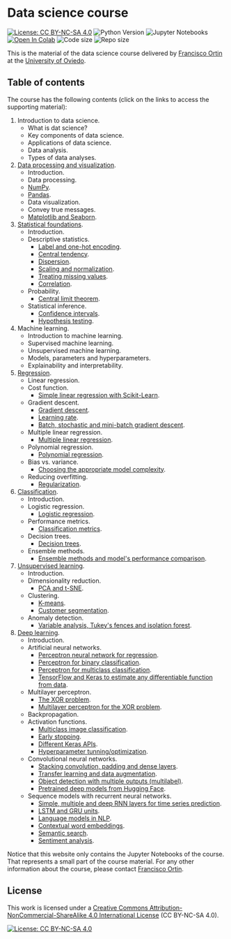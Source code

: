 # Data science course

[![License: CC BY-NC-SA 4.0](https://img.shields.io/badge/License-CC%20BY--NC--SA%204.0-lightgrey.svg)](https://creativecommons.org/licenses/by-nc-sa/4.0/)
![Python Version](https://img.shields.io/badge/python-3.11%2B-blue)
![Jupyter Notebooks](https://img.shields.io/badge/Jupyter-Notebook-orange)
[![Open In Colab](https://colab.research.google.com/assets/colab-badge.svg)]()
<img alt="Code size" src="https://img.shields.io/github/languages/code-size/francisco-ortin/data-science-course">
<img alt="Repo size" src="https://img.shields.io/github/repo-size/francisco-ortin/data-science-course">

This is the material of the data science course delivered by [Francisco Ortin](https://www.reflection.uniovi.es/ortin/) 
at the [University of Oviedo](https://www.uniovi.es).

## Table of contents

The course has the following contents (click on the links to access the supporting material):

1. Introduction to data science.
   - What is dat science?
   - Key components of data science.
   - Applications of data science.
   - Data analysis.
   - Types of data analyses.
2. [Data processing and visualization](data-proc-visual).
   - Introduction.
   - Data processing.
   - [NumPy](data-proc-visual/numpy.ipynb).
   - [Pandas](data-proc-visual/pandas.ipynb).
   - Data visualization.
   - Convey true messages.
   - [Matplotlib and Seaborn](data-proc-visual/visualization.ipynb).
3. [Statistical foundations](statistics).
   - Introduction.
   - Descriptive statistics.
     - [Label and one-hot encoding](statistics/encoding.ipynb).
     - [Central tendency](statistics/central.ipynb).
     - [Dispersion](statistics/dispersion.ipynb).
     - [Scaling and normalization](statistics/scaling_normalization.ipynb).
     - [Treating missing values](statistics/missing.ipynb).
     - [Correlation](statistics/correlation.ipynb).
   - Probability.
     - [Central limit theorem](statistics/central_limit.ipynb).
   - Statistical inference.
     - [Confidence intervals](statistics/confidence_intervals.ipynb).
     - [Hypothesis testing](statistics/hypothesis.ipynb).
4. Machine learning.
    - Introduction to machine learning.
    - Supervised machine learning.
    - Unsupervised machine learning.
    - Models, parameters and hyperparameters.
    - Explainability and interpretability.
5. [Regression](regression).
    - Linear regression.
    - Cost function.
      - [Simple linear regression with Scikit-Learn](regression/linear_regression.ipynb).
    - Gradient descent.
      - [Gradient descent](regression/gradient_descent.ipynb).
      - [Learning rate](regression/learning_rate.ipynb).
      - [Batch, stochastic and mini-batch gradient descent](regression/mini_batch.ipynb).
    - Multiple linear regression.
      - [Multiple linear regression](regression/multiple_linear_regression.ipynb).
    - Polynomial regression.
      - [Polynomial regression](regression/polynomial_regression.ipynb).
    - Bias vs. variance.
      - [Choosing the appropriate model complexity](regression/validation.ipynb).
    - Reducing overfitting.
      - [Regularization](regression/regularization.ipynb).
7. [Classification](classification).
    - Introduction.
    - Logistic regression.
      - [Logistic regression](classification/logistic.ipynb).
    - Performance metrics.
      - [Classification metrics](classification/metrics.ipynb).
    - Decision trees.
      - [Decision trees](classification/decision_tree.ipynb).
    - Ensemble methods.
      - [Ensemble methods and model's performance comparison](classification/ensemble.ipynb).
7. [Unsupervised learning](unsupervised).
   - Introduction.
   - Dimensionality reduction.
     - [PCA and t-SNE](unsupervised/pca.ipynb).
   - Clustering.
     - [K-means](unsupervised/k_means.ipynb).
     - [Customer segmentation](unsupervised/customers.ipynb).
   - Anomaly detection.
     - [Variable analysis, Tukey's fences and isolation forest](unsupervised/anomaly.ipynb).
8. [Deep learning](deep-learning).
   - Introduction.
   - Artificial neural networks.
     - [Perceptron neural network for regression](deep-learning/anns/iris_regression.ipynb).
     - [Perceptron for binary classification](deep-learning/anns/iris_single_classifier.ipynb).
     - [Perceptron for multiclass classification](deep-learning/anns/iris_multiple_classifier.ipynb).
     - [TensorFlow and Keras to estimate any differentiable function from data](deep-learning/anns/function_estimation.ipynb).
   - Multilayer perceptron.
     - [The XOR problem](deep-learning/mlp/xor_perceptron.ipynb).
     - [Multilayer perceptron for the XOR problem](deep-learning/mlp/xor_mlp.ipynb).
   - Backpropagation.
   - Activation functions.
     - [Multiclass image classification](deep-learning/activation/image_classifier.ipynb). 
     - [Early stopping](deep-learning/activation/early_stopping.ipynb). 
     - [Different Keras APIs](deep-learning/activation/regression.ipynb). 
     - [Hyperparameter tunning/optimization](deep-learning/activation/hyperparameter.ipynb). 
   - Convolutional neural networks.
     - [Stacking convolution, padding and dense layers](deep-learning/cnn/cnn_architecture.ipynb). 
     - [Transfer learning and data augmentation](deep-learning/cnn/transfer_learning.ipynb). 
     - [Object detection with multiple outputs (multilabel)](deep-learning/cnn/object_detection.ipynb). 
     - [Pretrained deep models from Hugging Face](deep-learning/cnn/hugging_face.ipynb). 
   - Sequence models with recurrent neural networks.
     - [Simple, multiple and deep RNN layers for time series prediction](deep-learning/rnn/simple_rnn.ipynb). 
     - [LSTM and GRU units](deep-learning/rnn/lstm_gru_old.ipynb).
     - [Language models in NLP](deep-learning/rnn/language_model.ipynb).
     - [Contextual word embeddings](deep-learning/rnn/embeddings.ipynb).
     - [Semantic search](deep-learning/rnn/semantic_search.ipynb).
     - [Sentiment analysis](deep-learning/rnn/sentiment.ipynb).


Notice that this website only contains the Jupyter Notebooks of the course. That represents a small part of the course material. For any other information about the course, please contact [Francisco Ortin](https://www.reflection.uniovi.es/ortin/).

## License

This work is licensed under a [Creative Commons Attribution-NonCommercial-ShareAlike 4.0 International License](LICENSE) (CC BY-NC-SA 4.0).

[![License: CC BY-NC-SA 4.0](https://mirrors.creativecommons.org/presskit/buttons/88x31/svg/by-nc-sa.svg)](LICENSE)
